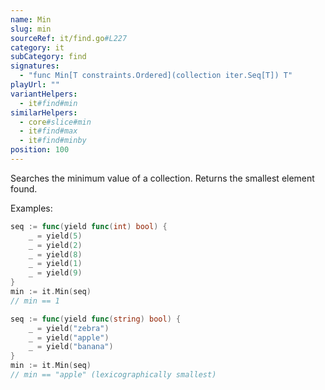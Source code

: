 ```yaml
---
name: Min
slug: min
sourceRef: it/find.go#L227
category: it
subCategory: find
signatures:
  - "func Min[T constraints.Ordered](collection iter.Seq[T]) T"
playUrl: ""
variantHelpers:
  - it#find#min
similarHelpers:
  - core#slice#min
  - it#find#max
  - it#find#minby
position: 100
---
```


Searches the minimum value of a collection. Returns the smallest element found.

Examples:

```go
seq := func(yield func(int) bool) {
    _ = yield(5)
    _ = yield(2)
    _ = yield(8)
    _ = yield(1)
    _ = yield(9)
}
min := it.Min(seq)
// min == 1
```

```go
seq := func(yield func(string) bool) {
    _ = yield("zebra")
    _ = yield("apple")
    _ = yield("banana")
}
min := it.Min(seq)
// min == "apple" (lexicographically smallest)
```